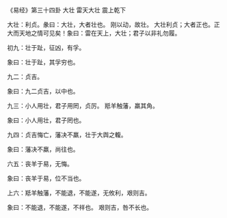 《易经》第三十四卦 大壮 雷天大壮 震上乾下

大壮：利贞。彖曰：大壮，大者壮也。 刚以动，故壮。 大壮利贞；大者正也。正大而天地之情可见矣！象曰：雷在天上，大壮；君子以非礼勿履。

初九：壮于趾，征凶，有孚。

象曰：壮于趾，其孚穷也。

九二：贞吉。

象曰：九二贞吉，以中也。

九三：小人用壮，君子用罔，贞厉。 羝羊触藩，羸其角。

象曰：小人用壮，君子罔也。

九四：贞吉悔亡，藩决不羸，壮于大舆之輹。

象曰：藩决不羸，尚往也。

六五：丧羊于易，无悔。

象曰：丧羊于易，位不当也。

上六：羝羊触藩，不能退，不能遂，无攸利，艰则吉。

象曰：不能退，不能遂，不祥也。 艰则吉，咎不长也。

